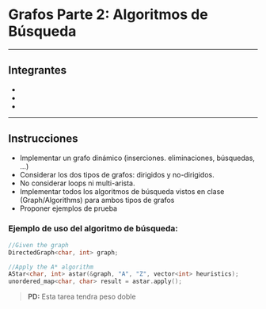 # Grafos Parte 2: Algoritmos de Búsqueda
--------

## Integrantes
- 
- 
- 

----

## Instrucciones

* Implementar un grafo dinámico (inserciones. eliminaciones, búsquedas, ...)
* Considerar los dos tipos de grafos: dirigidos y no-dirigidos.
* No considerar loops ni multi-arista. 
* Implementar todos los algoritmos de búsqueda vistos en clase (Graph/Algorithms) para ambos tipos de grafos
* Proponer ejemplos de prueba

### Ejemplo de uso del algoritmo de búsqueda:
```cpp
//Given the graph
DirectedGraph<char, int> graph;

//Apply the A* algorithm
AStar<char, int> astar(&graph, "A", "Z", vector<int> heuristics);
unordered_map<char, char> result = astar.apply();
```

> **PD:** Esta tarea tendra peso doble
